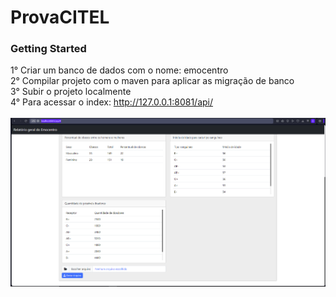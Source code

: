 # ProvaCITEL

### Getting Started
1° Criar um banco de dados com o nome: emocentro<br>
2° Compilar projeto com o maven para aplicar as migração de banco<br>
3° Subir o projeto localmente<br>
4° Para acessar o index: http://127.0.0.1:8081/api/<br><br>
![Alt text](https://github.com/HallefBruno/ProvaCITEL/blob/master/src/main/resources/static/Relatorio.PNG)
